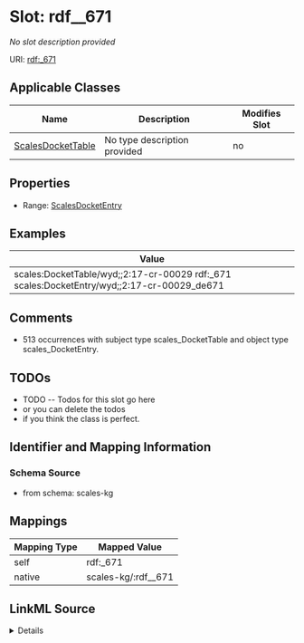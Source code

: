 

# Slot: rdf__671


_No slot description provided_





URI: [rdf:_671](http://www.w3.org/1999/02/22-rdf-syntax-ns#_671)



<!-- no inheritance hierarchy -->





## Applicable Classes

| Name | Description | Modifies Slot |
| --- | --- | --- |
| [ScalesDocketTable](../classes/ScalesDocketTable.md) | No type description provided |  no  |







## Properties

* Range: [ScalesDocketEntry](../classes/ScalesDocketEntry.md)






## Examples

| Value |
| --- |
| scales:DocketTable/wyd;;2:17-cr-00029 rdf:_671 scales:DocketEntry/wyd;;2:17-cr-00029_de671 |

## Comments

* 513 occurrences with subject type scales_DocketTable and object type scales_DocketEntry.

## TODOs

* TODO -- Todos for this slot go here
* or you can delete the todos
* if you think the class is perfect.

## Identifier and Mapping Information







### Schema Source


* from schema: scales-kg




## Mappings

| Mapping Type | Mapped Value |
| ---  | ---  |
| self | rdf:_671 |
| native | scales-kg/:rdf__671 |




## LinkML Source

<details>
```yaml
name: rdf__671
description: No slot description provided
todos:
- TODO -- Todos for this slot go here
- or you can delete the todos
- if you think the class is perfect.
comments:
- 513 occurrences with subject type scales_DocketTable and object type scales_DocketEntry.
examples:
- value: scales:DocketTable/wyd;;2:17-cr-00029 rdf:_671 scales:DocketEntry/wyd;;2:17-cr-00029_de671
from_schema: scales-kg
rank: 1000
slot_uri: rdf:_671
alias: rdf__671
domain_of:
- scales_DocketTable
range: scales_DocketEntry

```
</details>